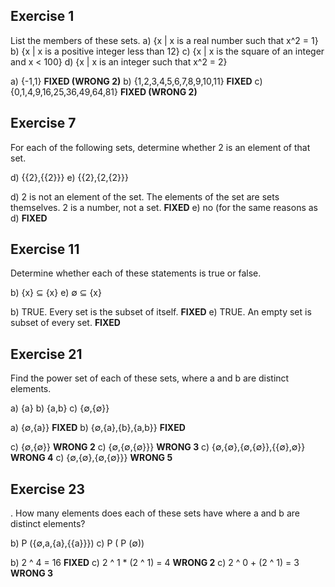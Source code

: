 ## Exercise 1

List the members of these sets.
   a) {x | x is a real number such that x^2 = 1}
   b) {x | x is a positive integer less than 12}
   c) {x | x is the square of an integer and x < 100}
   d) {x | x is an integer such that x^2 = 2}

a) {-1,1} **FIXED (WRONG 2)**
b) {1,2,3,4,5,6,7,8,9,10,11} **FIXED**
c) {0,1,4,9,16,25,36,49,64,81} **FIXED (WRONG 2)**

## Exercise 7

For each of the following sets, determine whether 2 is an
element of that set.

d) {{2},{{2}}}
e) {{2},{2,{2}}} 

d) 2 is not an element of the set. The elements of the set are sets themselves. 2 is a number, not a set. **FIXED**
e) no (for the same reasons as d) **FIXED**

## Exercise 11 

Determine whether each of these statements is true or
false.

b) {x} ⊆ {x} 
e) ∅ ⊆ {x} 

b) TRUE. Every set is the subset of itself. **FIXED**
e) TRUE. An empty set is subset of every set. **FIXED**

## Exercise 21

Find the power set of each of these sets, where a and b are distinct elements.

a) {a} 
b) {a,b} 
c) {∅,{∅}}

a) {∅,{a}} **FIXED**
b) {∅,{a},{b},{a,b}} **FIXED** 

c) {∅,{∅}} **WRONG 2**
c) {∅,{∅,{∅}}} **WRONG 3**
c) {∅,{∅},{∅,{∅}},{{∅},∅}} **WRONG 4**
c) {∅,{∅},{∅,{∅}}} **WRONG 5**

## Exercise 23

. How many elements does each of these sets have where a and b are distinct elements?

b) P ({∅,a,{a},{{a}}})
c) P ( P (∅))

b) 2 ^ 4 = 16 **FIXED**
c) 2 ^ 1 * (2 ^ 1) = 4 **WRONG 2**
c) 2 ^ 0 + (2 ^ 1) = 3 **WRONG 3**
